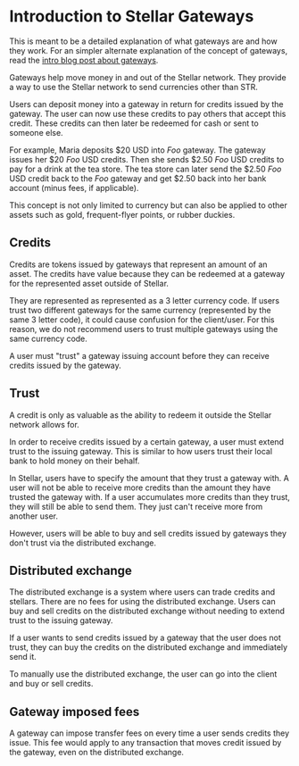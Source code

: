 Introduction to Stellar Gateways
================================

This is meant to be a detailed explanation of what gateways are and how they work. For an simpler alternate explanation of the concept of gateways, read the [intro blog post about gateways](https://www.stellar.org/blog/introducing-stellar/#gateways).

Gateways help move money in and out of the Stellar network. They provide a way to use the Stellar network to send currencies other than STR.

Users can deposit money into a gateway in return for credits issued by the gateway. The user can now use these credits to pay others that accept this credit. These credits can then later be redeemed for cash or sent to someone else.

For example, Maria deposits $20 USD into *Foo* gateway. The gateway issues her $20 *Foo* USD credits. Then she sends $2.50 *Foo* USD credits to pay for a drink at the tea store. The tea store can later send the $2.50 *Foo* USD credit back to the *Foo* gateway and get $2.50 back into her bank account (minus fees, if applicable).

This concept is not only limited to currency but can also be applied to other assets such as gold, frequent-flyer points, or rubber duckies.

## Credits
Credits are tokens issued by gateways that represent an amount of an asset. The credits have value because they can be redeemed at a gateway for the represented asset outside of Stellar.

They are represented as represented as a 3 letter currency code. If users trust two different gateways for the same currency (represented by the same 3 letter code), it could cause confusion for the client/user. For this reason, we do not recommend users to trust multiple gateways using the same currency code.

A user must "trust" a gateway issuing account before they can receive credits issued by the gateway.

## Trust
A credit is only as valuable as the ability to redeem it outside the Stellar network allows for.

In order to receive credits issued by a certain gateway, a user must extend trust to the issuing gateway. This is similar to how users trust their local bank to hold money on their behalf.

In Stellar, users have to specify the amount that they trust a gateway with. A user will not be able to receive more credits than the amount they have trusted the gateway with. If a user accumulates more credits than they trust, they will still be able to send them. They just can't receive more from another user.

However, users will be able to buy and sell credits issued by gateways they don't trust via the distributed exchange.

## Distributed exchange
The distributed exchange is a system where users can trade credits and stellars. There are no fees for using the distributed exchange. Users can buy and sell credits on the distributed exchange without needing to extend trust to the issuing gateway.

If a user wants to send credits issued by a gateway that the user does not trust, they can buy the credits on the distributed exchange and immediately send it.

To manually use the distributed exchange, the user can go into the client and buy or sell credits.

## Gateway imposed fees
A gateway can impose transfer fees on every time a user sends credits they issue. This fee would apply to any transaction that moves credit issued by the gateway, even on the distributed exchange.
